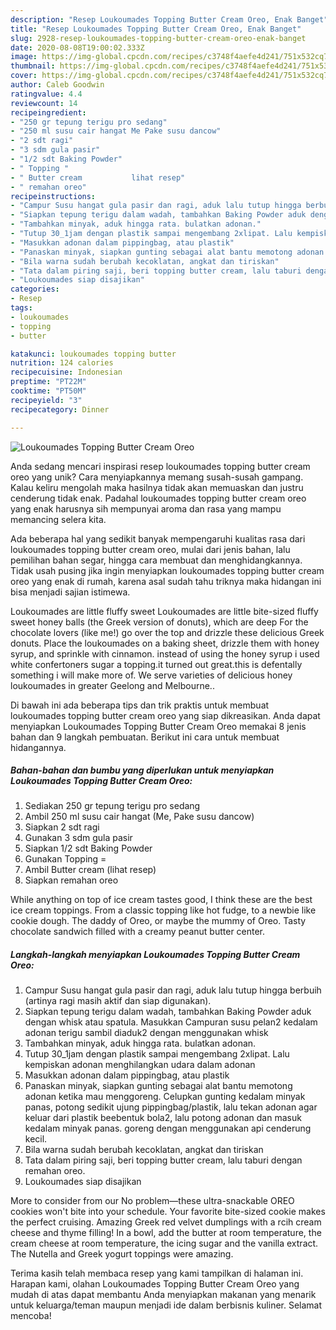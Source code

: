 ```yaml
---
description: "Resep Loukoumades Topping Butter Cream Oreo, Enak Banget"
title: "Resep Loukoumades Topping Butter Cream Oreo, Enak Banget"
slug: 2928-resep-loukoumades-topping-butter-cream-oreo-enak-banget
date: 2020-08-08T19:00:02.333Z
image: https://img-global.cpcdn.com/recipes/c3748f4aefe4d241/751x532cq70/loukoumades-topping-butter-cream-oreo-foto-resep-utama.jpg
thumbnail: https://img-global.cpcdn.com/recipes/c3748f4aefe4d241/751x532cq70/loukoumades-topping-butter-cream-oreo-foto-resep-utama.jpg
cover: https://img-global.cpcdn.com/recipes/c3748f4aefe4d241/751x532cq70/loukoumades-topping-butter-cream-oreo-foto-resep-utama.jpg
author: Caleb Goodwin
ratingvalue: 4.4
reviewcount: 14
recipeingredient:
- "250 gr tepung terigu pro sedang"
- "250 ml susu cair hangat Me Pake susu dancow"
- "2 sdt ragi"
- "3 sdm gula pasir"
- "1/2 sdt Baking Powder"
- " Topping "
- " Butter cream           lihat resep"
- " remahan oreo"
recipeinstructions:
- "Campur Susu hangat gula pasir dan ragi, aduk lalu tutup hingga berbuih (artinya ragi masih aktif dan siap digunakan)."
- "Siapkan tepung terigu dalam wadah, tambahkan Baking Powder aduk dengan whisk atau spatula. Masukkan Campuran susu pelan2 kedalam adonan terigu sambil diaduk2 dengan menggunakan whisk"
- "Tambahkan minyak, aduk hingga rata. bulatkan adonan."
- "Tutup 30_1jam dengan plastik sampai mengembang 2xlipat. Lalu kempiskan adonan menghilangkan udara dalam adonan"
- "Masukkan adonan dalam pippingbag, atau plastik"
- "Panaskan minyak, siapkan gunting sebagai alat bantu memotong adonan ketika mau menggoreng. Celupkan gunting kedalam minyak panas, potong sedikit ujung pippingbag/plastik, lalu tekan adonan agar keluar dari plastik beebentuk bola2, lalu potong adonan dan masuk kedalam minyak panas. goreng dengan menggunakan api cenderung kecil."
- "Bila warna sudah berubah kecoklatan, angkat dan tiriskan"
- "Tata dalam piring saji, beri topping butter cream, lalu taburi dengan remahan oreo."
- "Loukoumades siap disajikan"
categories:
- Resep
tags:
- loukoumades
- topping
- butter

katakunci: loukoumades topping butter 
nutrition: 124 calories
recipecuisine: Indonesian
preptime: "PT22M"
cooktime: "PT50M"
recipeyield: "3"
recipecategory: Dinner

---
```



![Loukoumades Topping Butter Cream Oreo](https://img-global.cpcdn.com/recipes/c3748f4aefe4d241/751x532cq70/loukoumades-topping-butter-cream-oreo-foto-resep-utama.jpg)

Anda sedang mencari inspirasi resep loukoumades topping butter cream oreo yang unik? Cara menyiapkannya memang susah-susah gampang. Kalau keliru mengolah maka hasilnya tidak akan memuaskan dan justru cenderung tidak enak. Padahal loukoumades topping butter cream oreo yang enak harusnya sih mempunyai aroma dan rasa yang mampu memancing selera kita.

Ada beberapa hal yang sedikit banyak mempengaruhi kualitas rasa dari loukoumades topping butter cream oreo, mulai dari jenis bahan, lalu pemilihan bahan segar, hingga cara membuat dan menghidangkannya. Tidak usah pusing jika ingin menyiapkan loukoumades topping butter cream oreo yang enak di rumah, karena asal sudah tahu triknya maka hidangan ini bisa menjadi sajian istimewa.

Loukoumades are little fluffy sweet Loukoumades are little bite-sized fluffy sweet honey balls (the Greek version of donuts), which are deep For the chocolate lovers (like me!) go over the top and drizzle these delicious Greek donuts. Place the loukoumades on a baking sheet, drizzle them with honey syrup, and sprinkle with cinnamon. instead of using the honey syrup i used white confertoners sugar a topping.it turned out great.this is defentally something i will make more of. We serve varieties of delicious honey loukoumades in greater Geelong and Melbourne..


Di bawah ini ada beberapa tips dan trik praktis untuk membuat loukoumades topping butter cream oreo yang siap dikreasikan. Anda dapat menyiapkan Loukoumades Topping Butter Cream Oreo memakai 8 jenis bahan dan 9 langkah pembuatan. Berikut ini cara untuk membuat hidangannya.

<!--inarticleads1-->

##### Bahan-bahan dan bumbu yang diperlukan untuk menyiapkan Loukoumades Topping Butter Cream Oreo:

1. Sediakan 250 gr tepung terigu pro sedang
1. Ambil 250 ml susu cair hangat (Me, Pake susu dancow)
1. Siapkan 2 sdt ragi
1. Gunakan 3 sdm gula pasir
1. Siapkan 1/2 sdt Baking Powder
1. Gunakan  Topping =
1. Ambil  Butter cream           (lihat resep)
1. Siapkan  remahan oreo


While anything on top of ice cream tastes good, I think these are the best ice cream toppings. From a classic topping like hot fudge, to a newbie like cookie dough. The daddy of Oreo, or maybe the mummy of Oreo. Tasty chocolate sandwich filled with a creamy peanut butter center. 

<!--inarticleads2-->

##### Langkah-langkah menyiapkan Loukoumades Topping Butter Cream Oreo:

1. Campur Susu hangat gula pasir dan ragi, aduk lalu tutup hingga berbuih (artinya ragi masih aktif dan siap digunakan).
1. Siapkan tepung terigu dalam wadah, tambahkan Baking Powder aduk dengan whisk atau spatula. Masukkan Campuran susu pelan2 kedalam adonan terigu sambil diaduk2 dengan menggunakan whisk
1. Tambahkan minyak, aduk hingga rata. bulatkan adonan.
1. Tutup 30_1jam dengan plastik sampai mengembang 2xlipat. Lalu kempiskan adonan menghilangkan udara dalam adonan
1. Masukkan adonan dalam pippingbag, atau plastik
1. Panaskan minyak, siapkan gunting sebagai alat bantu memotong adonan ketika mau menggoreng. Celupkan gunting kedalam minyak panas, potong sedikit ujung pippingbag/plastik, lalu tekan adonan agar keluar dari plastik beebentuk bola2, lalu potong adonan dan masuk kedalam minyak panas. goreng dengan menggunakan api cenderung kecil.
1. Bila warna sudah berubah kecoklatan, angkat dan tiriskan
1. Tata dalam piring saji, beri topping butter cream, lalu taburi dengan remahan oreo.
1. Loukoumades siap disajikan


More to consider from our No problem—these ultra-snackable OREO cookies won&#39;t bite into your schedule. Your favorite bite-sized cookie makes the perfect cruising. Amazing Greek red velvet dumplings with a rcih cream cheese and thyme filling! In a bowl, add the butter at room temperature, the cream cheese at room temperature, the icing sugar and the vanilla extract. The Nutella and Greek yogurt toppings were amazing. 

Terima kasih telah membaca resep yang kami tampilkan di halaman ini. Harapan kami, olahan Loukoumades Topping Butter Cream Oreo yang mudah di atas dapat membantu Anda menyiapkan makanan yang menarik untuk keluarga/teman maupun menjadi ide dalam berbisnis kuliner. Selamat mencoba!
